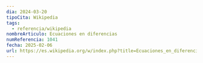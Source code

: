```yaml
---
dia: 2024-03-20
tipoCita: Wikipedia
tags:
  - referencia/wikipedia
nombreArticulo: Ecuaciones en diferencias
numReferencia: 1041
fecha: 2025-02-06
url: https://es.wikipedia.org/w/index.php?title=Ecuaciones_en_diferencias&oldid=165234183
---
```

